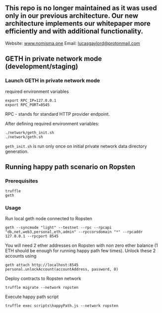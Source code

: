 ## This repo is no longer maintained as it was used only in our previous architecture. Our new architecture implements our whitepaper more efficiently and with additional functionality.
Website: www.nomisma.one
Email: lucasgaylord@protonmail.com



## GETH in private network mode (development/staging)

### Launch GETH in private network mode

required environment variables

```
export RPC_IP=127.0.0.1
export RPC_PORT=8545
```

RPC - stands for standard HTTP provider endpoint.

After defining required environment variables:

```
./network/geth_init.sh
./network/geth.sh
```

`geth_init.sh` is run only once on initial private network data directory generation.

## Running happy path scenario on Ropsten

### Prerequisites
```
truffle
geth
```
### Usage
Run local geth node connected to Ropsten
```
geth --syncmode "light" --testnet --rpc --rpcapi "db,net,web3,personal,eth,admin" --rpccorsdomain "*" --rpcaddr 127.0.0.1 --rpcport 8545
```
You will need 2 ether addresses on Ropsten with non zero ether balance (1 ETH should be enough for running happy path few times).
Unlock these 2 accounts using
```
geth attach http://localhost:8545
personal.unlockAccount(accountAddress, password, 0)
```
Deploy contracts to Ropsten network
```
truffle migrate --network ropsten
```
Execute happy path script
```
truffle exec scripts\happyPath.js --network ropsten
```


